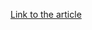 [Link to the article](https://thehackernews.com/2025/09/slopads-fraud-ring-exploits-224-android.html)
